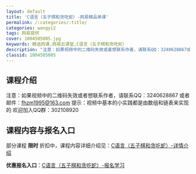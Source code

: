 ```yaml
---
layout: default
title: 'C语言（五子棋和贪吃蛇）-网易精品单课'
permalink: /:categories/:title/
categories: wangyi2
tags: 网易提供
cover: 1004505005.jpg
keywords: 精选网课,网易云课堂,C语言（五子棋和贪吃蛇）
description: "注意：如果视频中的二维码失效或者想联系作者，请联系QQ：3240628867或者邮件：fhzm1995@163.com提示：视频中基本的小实践都是由数组和链表来实现的欢迎加入QQ群：3021"
classid: 1004505005
---
```


## 课程介绍

注意：如果视频中的二维码失效或者想联系作者，请联系QQ：3240628867 或者邮件：fhzm1995@163.com
提示：视频中基本的小实践都是由数组和链表来实现的
欢迎加入QQ群：302108920

## 课程内容与报名入口

部分课程 **限时** 折扣中，课程内容详细介绍见：[C语言（五子棋和贪吃蛇）-详情介绍](https://study.163.com/course/introduction/1004505005.htm?share=1&shareId=1025206652&utm_campaign=share&utm_medium=iphoneShare&utm_source=&utm_u=1025206652)

**优惠报名入口**：[C语言（五子棋和贪吃蛇）-报名学习](https://study.163.com/course/introduction/1004505005.htm?share=1&shareId=1025206652&utm_campaign=share&utm_medium=iphoneShare&utm_source=&utm_u=1025206652)

